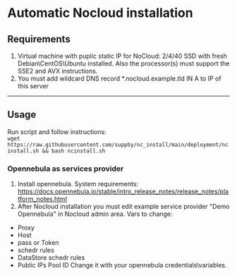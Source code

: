 # Automatic Nocloud installation

## Requirements
1. Virtual machine with puplic static IP for NoCloud: 2/4/40 SSD with fresh Debian\CentOS\Ubuntu installed. Also the processor(s) must support the SSE2 and AVX instructions.
2. You must add wildcard DNS record *.nocloud.example.tld IN A to IP of this server

***

## Usage
Run script and follow instructions:  
`wget https://raw.githubusercontent.com/suppby/nc_install/main/deployment/ncinstall.sh && bash ncinstall.sh`

### Opennebula as services provider
1. Install opennebula. System requirements: https://docs.opennebula.io/stable/intro_release_notes/release_notes/platform_notes.html
2. After Nocloud installation you must edit example service provider "Demo Opennebula" in Nocloud admin area. Vars to change:
- Proxy
- Host
- pass or Token
- schedr rules
- DataStore schedr rules
- Public IPs Pool ID
  Change it with your opennebula credentials\variables.
